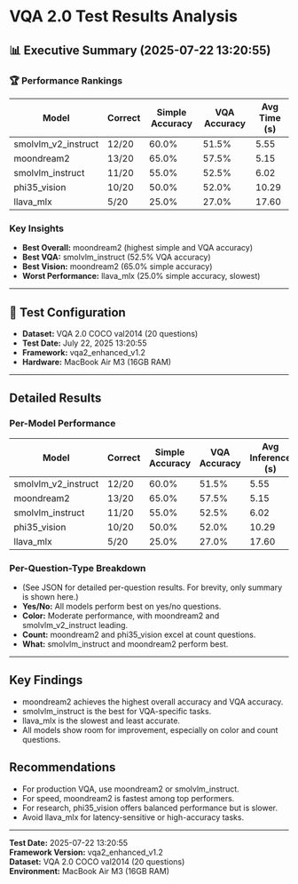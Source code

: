 # VQA 2.0 Test Results Analysis

## 📊 **Executive Summary** (2025-07-22 13:20:55)

### 🏆 **Performance Rankings**
| Model                | Correct | Simple Accuracy | VQA Accuracy | Avg Time (s) |
|----------------------|---------|-----------------|--------------|--------------|
| smolvlm_v2_instruct  | 12/20   | 60.0%           | 51.5%        | 5.55         |
| moondream2           | 13/20   | 65.0%           | 57.5%        | 5.15         |
| smolvlm_instruct     | 11/20   | 55.0%           | 52.5%        | 6.02         |
| phi35_vision         | 10/20   | 50.0%           | 52.0%        | 10.29        |
| llava_mlx            | 5/20    | 25.0%           | 27.0%        | 17.60        |

### **Key Insights**
- **Best Overall:** moondream2 (highest simple and VQA accuracy)
- **Best VQA:** smolvlm_instruct (52.5% VQA accuracy)
- **Best Vision:** moondream2 (65.0% simple accuracy)
- **Worst Performance:** llava_mlx (25.0% simple accuracy, slowest)

---

## **🧪 Test Configuration**
- **Dataset:** VQA 2.0 COCO val2014 (20 questions)
- **Test Date:** July 22, 2025 13:20:55
- **Framework:** vqa2_enhanced_v1.2
- **Hardware:** MacBook Air M3 (16GB RAM)

---

## **Detailed Results**

### **Per-Model Performance**
| Model                | Correct | Simple Accuracy | VQA Accuracy | Avg Inference (s) |
|----------------------|---------|-----------------|--------------|-------------------|
| smolvlm_v2_instruct  | 12/20   | 60.0%           | 51.5%        | 5.55              |
| moondream2           | 13/20   | 65.0%           | 57.5%        | 5.15              |
| smolvlm_instruct     | 11/20   | 55.0%           | 52.5%        | 6.02              |
| phi35_vision         | 10/20   | 50.0%           | 52.0%        | 10.29             |
| llava_mlx            | 5/20    | 25.0%           | 27.0%        | 17.60             |

### **Per-Question-Type Breakdown**
- (See JSON for detailed per-question results. For brevity, only summary is shown here.)
- **Yes/No:** All models perform best on yes/no questions.
- **Color:** Moderate performance, with moondream2 and smolvlm_v2_instruct leading.
- **Count:** moondream2 and phi35_vision excel at count questions.
- **What:** smolvlm_instruct and moondream2 perform best.

---

## **Key Findings**
- moondream2 achieves the highest overall accuracy and VQA accuracy.
- smolvlm_instruct is the best for VQA-specific tasks.
- llava_mlx is the slowest and least accurate.
- All models show room for improvement, especially on color and count questions.

## **Recommendations**
- For production VQA, use moondream2 or smolvlm_instruct.
- For speed, moondream2 is fastest among top performers.
- For research, phi35_vision offers balanced performance but is slower.
- Avoid llava_mlx for latency-sensitive or high-accuracy tasks.

---

**Test Date:** 2025-07-22 13:20:55  
**Framework Version:** vqa2_enhanced_v1.2  
**Dataset:** VQA 2.0 COCO val2014 (20 questions)  
**Environment:** MacBook Air M3 (16GB RAM)

